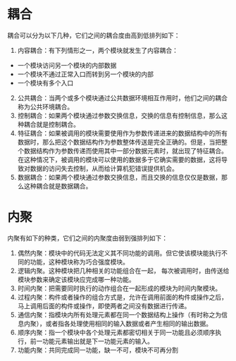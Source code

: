 # 耦合

耦合可以分为以下几种，它们之间的耦合度由高到低排列如下：
1. 内容耦合：有下列情形之一，两个模块就发生了内容耦合：

- 一个模块访问另一个模块的内部数据
- 一个模块不通过正常入口而转到另一个模块的内部
- 一个模块有多个入口

2. 公共耦合：当两个或多个模块通过公共数据环境相互作用时，他们之间的耦合称为公共环境耦合。
3. 控制耦合：如果两个模块通过参数交换信息，交换的信息有控制信息，那么这种耦合就是控制耦合。
4. 特征耦合：如果被调用的模块需要使用作为参数传递进来的数据结构中的所有数据时，那么把这个数据结构作为参数整体传送是完全正确的。但是，当把整个数据结构作为参数传递而使用其中一部分数据元素时，就出现了特征耦合。在这种情况下，被调用的模块可以使用的数据多于它确实需要的数据，这将导致对数据的访问失去控制，从而给计算机犯错误提供机会。
5. 数据耦合：如果两个模块通过参数交换信息，而且交换的信息仅仅是数据，那么这种耦合就是数据耦合。

# 内聚

内聚有如下的种类，它们之间的内聚度由弱到强排列如下：

1. 偶然内聚：模块中的代码无法定义其不同功能的调用。但它使该模块能执行不同的功能，这种模块称为巧合强度模块。
2. 逻辑内聚。这种模块把几种相关的功能组合在一起， 每次被调用时，由传送给模块参数来确定该模块应完成哪一种功能。
3. 时间内聚：把需要同时执行的动作组合在一起形成的模块为时间内聚模块。
4. 过程内聚：构件或者操作的组合方式是，允许在调用前面的构件或操作之后，马上调用后面的构件或操作，即使两者之间没有数据进行传递。
5. 通信内聚：指模块内所有处理元素都在同一个数据结构上操作（有时称之为信息内聚），或者指各处理使用相同的输入数据或者产生相同的输出数据。
6. 顺序内聚：指一个模块中各个处理元素都密切相关于同一功能且必须顺序执行，前一功能元素输出就是下一功能元素的输入。
7. 功能内聚：共同完成同一功能，缺一不可，模块不可再分割